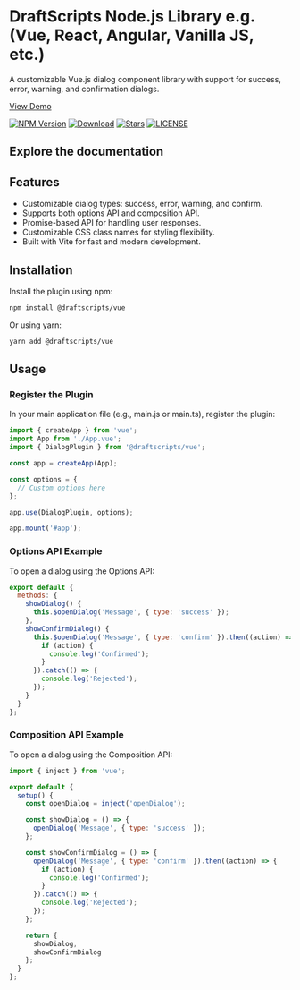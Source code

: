 # DraftScripts Node.js Library e.g. (Vue, React, Angular, Vanilla JS, etc.)

A customizable Vue.js dialog component library with support for success, error, warning, and confirmation dialogs.

[View Demo](https://draftscripts-vue.vercel.app/)

[![NPM Version](https://img.shields.io/npm/v/@draftscripts/vue)](https://www.npmjs.com/package/@draftscripts/vue)
[![Download](https://img.shields.io/npm/dm/@draftscripts/vue)](https://www.npmjs.com/package/@draftscripts/vue)
[![Stars](https://img.shields.io/github/stars/kzamanbd/node-draftscripts.svg?style=flat-square)](https://github.com/kzamanbd/node-draftscripts/stargazers)
[![LICENSE](https://img.shields.io/npm/l/@draftscripts/vue)](https://github.com/kzamanbd/node-draftscripts/blob/master/LICENSE)

## Explore the documentation

## Features

- Customizable dialog types: success, error, warning, and confirm.
- Supports both options API and composition API.
- Promise-based API for handling user responses.
- Customizable CSS class names for styling flexibility.
- Built with Vite for fast and modern development.

## Installation

Install the plugin using npm:

```sh
npm install @draftscripts/vue
```

Or using yarn:

```sh
yarn add @draftscripts/vue
```

## Usage

### Register the Plugin

In your main application file (e.g., main.js or main.ts), register the plugin:

```js
import { createApp } from 'vue';
import App from './App.vue';
import { DialogPlugin } from '@draftscripts/vue';

const app = createApp(App);

const options = {
  // Custom options here
};

app.use(DialogPlugin, options);

app.mount('#app');

```

### Options API Example

To open a dialog using the Options API:

```js
export default {
  methods: {
    showDialog() {
      this.$openDialog('Message', { type: 'success' });
    },
    showConfirmDialog() {
      this.$openDialog('Message', { type: 'confirm' }).then((action) => {
        if (action) {
          console.log('Confirmed');
        }
      }).catch(() => {
        console.log('Rejected');
      });
    }
  }
};

```

### Composition API Example

To open a dialog using the Composition API:

```js
import { inject } from 'vue';

export default {
  setup() {
    const openDialog = inject('openDialog');

    const showDialog = () => {
      openDialog('Message', { type: 'success' });
    };

    const showConfirmDialog = () => {
      openDialog('Message', { type: 'confirm' }).then((action) => {
        if (action) {
          console.log('Confirmed');
        }
      }).catch(() => {
        console.log('Rejected');
      });
    };

    return {
      showDialog,
      showConfirmDialog
    };
  }
};
    
```
